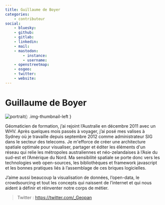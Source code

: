 ```yaml
---
title: Guillaume de Boyer
categories:
    - contributeur
social:
    - bluesky:
    - github:
    - gitlab:
    - linkedin:
    - mail:
    - mastodon:
        - instance:
        - username:
    - openstreetmap:
    - osgeo:
    - twitter:
    - website:
---
```


# Guillaume de Boyer

<!-- --8<-- [start:author-sign-block] -->

![portrait](https://cdn.geotribu.fr/img/internal/contributeurs/gdbo.jpg "portrait"){: .img-thumbnail-left }

Géomaticien de formation, j’ai rejoint l’Australie en décembre 2011 avec un WHV. Après quelques mois passés à voyager, j’ai posé mes valises à Sydney où je travaille depuis septembre 2012 comme administrateur SIG dans le secteur des telecoms. Je m'efforce de créer une architecture spatiale optimale pour visualiser, partager et éditer les éléments d'un réseau qui relie les métropoles australiennes et néo-zelandaises à l’Asie du sud-est et l’Amérique du Nord. Ma sensibilité spatiale se porte donc vers les technologies web open-sources, les bibliothèques et framework javascript et les bonnes pratiques liés à l’assemblage de ces briques logicielles.

J’aime aussi beaucoup la visualisation de données, l’open-data, le crowdsourcing et tout les concepts qui naissent de l’internet et qui nous aident à définir et réinventer notre corps de métier.

> Twitter : <https://twitter.com/_Geopan>

<!-- --8<-- [end:author-sign-block] -->
